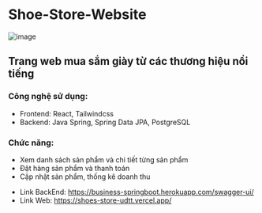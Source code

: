 # Shoe-Store-Website
![image](https://user-images.githubusercontent.com/75305838/191998894-a2d79dd9-7941-460f-baee-1a08ce8716e5.png)
## Trang web mua sắm giày từ các thương hiệu nổi tiếng
### Công nghệ sử dụng:
- Frontend: React, Tailwindcss
- Backend: Java Spring, Spring Data JPA, PostgreSQL
### Chức năng:
- Xem danh sách sản phẩm và chi tiết từng sản phẩm
- Đặt hàng sản phẩm và thanh toán
- Cập nhật sản phẩm, thống kê doanh thu

+ Link BackEnd: https://business-springboot.herokuapp.com/swagger-ui/
+ Link Web: https://shoes-store-udtt.vercel.app/
